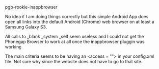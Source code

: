 pgb-rookie-inappbrowser

No idea if I am doing things correctly but this simple Android App does open all links into the default Android (Chrome) web browser on at least a Samsung Galaxy S3.

All calls to _blank  _system  _self seem useless and I could not get the Phonegap Browser to work at all once the inappbrowser pluggin was working

The main criteria seems to be having an <access = ""> in your config.xml file. Not sure why since the  website does not have to go to that site.



